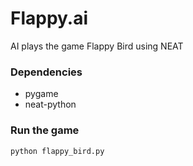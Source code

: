 # Flappy.ai

AI plays the game Flappy Bird using NEAT

### Dependencies
- pygame
- neat-python

### Run the game
```
python flappy_bird.py
```
